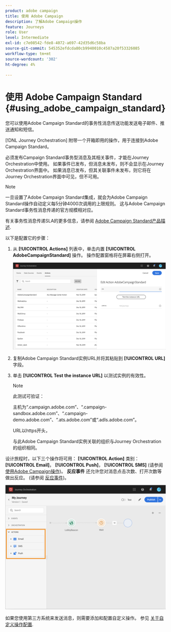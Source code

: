 ```yaml
---
product: adobe campaign
title: 使用 Adobe Campaign
description: 了解Adobe Campaign操作
feature: Journeys
role: User
level: Intermediate
exl-id: c7e08542-fde8-4072-a697-42d35d6c58ba
source-git-commit: 545352efdcda80cb9940010c4587a20f53326085
workflow-type: tm+mt
source-wordcount: '302'
ht-degree: 4%

---
```


# 使用 Adobe Campaign Standard {#using_adobe_campaign_standard}

您可以使用Adobe Campaign Standard的事务性消息传送功能发送电子邮件、推送通知和短信。

[!DNL Journey Orchestration] 附带一个开箱即用的操作，用于连接到Adobe Campaign Standard。

必须发布Campaign Standard事务型消息及其相关事件，才能在Journey Orchestration中使用。 如果事件已发布，但消息未发布，则不会显示在Journey Orchestration界面中。 如果消息已发布，但其关联事件未发布，则它将在Journey Orchestration界面中可见，但不可用。

>[!NOTE]
>
>一旦设置了Adobe Campaign Standard集成，就会为Adobe Campaign Standard操作自动定义每5分钟4000次调用的上限规则。 这与Adobe Campaign Standard事务性消息传递的官方规模相对应。
>
>有关事务性消息传递SLA的更多信息，请参阅 [Adobe Campaign Standard产品描述](https://helpx.adobe.com/legal/product-descriptions/campaign-standard.html).

以下是配置它的步骤：

1. 从 **[!UICONTROL Actions]** 列表中，单击内置 **[!UICONTROL AdobeCampaignStandard]** 操作。 操作配置窗格将在屏幕右侧打开。

   ![](../assets/actioncampaign.png)

1. 复制Adobe Campaign Standard实例URL并将其粘贴到 **[!UICONTROL URL]** 字段。

1. 单击 **[!UICONTROL Test the instance URL]** 以测试实例的有效性。

   >[!NOTE]
   >
   >此测试可验证：
   >
   >主机为“.campaign.adobe.com”、“.campaign-sandbox.adobe.com”、“.campaign-demo.adobe.com”、“.ats.adobe.com”或“.adls.adobe.com”。
   >
   >URL以https开头，
   >
   >与此Adobe Campaign Standard实例关联的组织与Journey Orchestration的组织相同。

设计旅程时，以下三个操作将可用： **[!UICONTROL Action]** 类别： **[!UICONTROL Email]**， **[!UICONTROL Push]**， **[!UICONTROL SMS]** (请参阅 [使用Adobe Campaign操作](../building-journeys/using-adobe-campaign-actions.md))。 **反应事件** 还允许您对消息点击次数、打开次数等做出反应。 (请参阅 [反应事件](../building-journeys/reaction-events.md))。

![](../assets/journey58.png)

如果您使用第三方系统来发送消息，则需要添加和配置自定义操作。 参见 [关于自定义操作配置](../action/about-custom-action-configuration.md).
